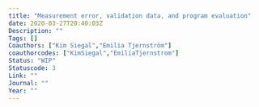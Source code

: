 ```yaml
---
title: "Measurement error, validation data, and program evaluation"
date: 2020-03-27T20:40:03Z
Description: ""
Tags: []
Coauthors: ["Kim Siegal","Emilia Tjernström"]
coauthorcodes: ["KimSiegal","EmiliaTjernstrom"]
Status: "WIP"
Statuscode: 3
Link: ""
Journal: ""
Year: ""
---
```

